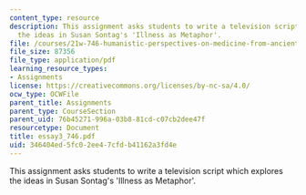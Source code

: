 ```yaml
---
content_type: resource
description: This assignment asks students to write a television script which explores
  the ideas in Susan Sontag's 'Illness as Metaphor'.
file: /courses/21w-746-humanistic-perspectives-on-medicine-from-ancient-greece-to-modern-america-spring-2005/346404ed5fc02ee47cfdb41162a3fd4e_essay3_746.pdf
file_size: 87356
file_type: application/pdf
learning_resource_types:
- Assignments
license: https://creativecommons.org/licenses/by-nc-sa/4.0/
ocw_type: OCWFile
parent_title: Assignments
parent_type: CourseSection
parent_uid: 76b45271-996a-03b8-81cd-c07cb2dee47f
resourcetype: Document
title: essay3_746.pdf
uid: 346404ed-5fc0-2ee4-7cfd-b41162a3fd4e
---
```

This assignment asks students to write a television script which explores the ideas in Susan Sontag's 'Illness as Metaphor'.